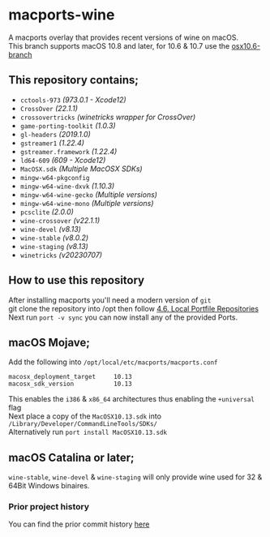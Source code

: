 # macports-wine
A macports overlay that provides recent versions of wine on macOS.\
This branch supports macOS 10.8 and later, for 10.6 & 10.7 use the [osx10.6-branch](https://github.com/Gcenx/macports-wine/tree/osx10.6-branch)

## This repository contains;
- `cctools-973`             *(973.0.1 - Xcode12)*
- `CrossOver`               *(22.1.1)*
- `crossovertricks`         *(winetricks wrapper for CrossOver)*
- `game-porting-toolkit`    *(1.0.3)*
- `gl-headers`              *(2019.1.0)*
- `gstreamer1`              *(1.22.4)*
- `gstreamer.framework`     *(1.22.4)*
- `ld64-609`                *(609 - Xcode12)*
- `MacOSX.sdk`              *(Multiple MacOSX SDKs)*
- `mingw-w64-pkgconfig`
- `mingw-w64-wine-dxvk`     *(1.10.3)*
- `mingw-w64-wine-gecko`    *(Multiple versions)*
- `mingw-w64-wine-mono`     *(Multiple versions)*
- `pcsclite`                *(2.0.0)*
- `wine-crossover`          *(v22.1.1)*
- `wine-devel`              *(v8.13)*
- `wine-stable`             *(v8.0.2)*
- `wine-staging`            *(v8.13)*
- `winetricks`              *(v20230707)*

## How to use this repository
After installing macports you'll need a modern version of `git`\
git clone the repository into /opt then follow [4.6. Local Portfile Repositories](https://guide.macports.org/#development.local-repositories)\
Next run `port -v sync` you can now install any of the provided Ports.

## macOS Mojave;
Add the following into `/opt/local/etc/macports/macports.conf`
```
macosx_deployment_target     10.13
macosx_sdk_version           10.13
```
This enables the `i386` & `x86_64` architectures thus enabling the `+universal` flag\
Next place a copy of the `MacOSX10.13.sdk` into `/Library/Developer/CommandLineTools/SDKs/` \
Alternatively run `port install MacOSX10.13.sdk`

## macOS Catalina or later;
`wine-stable`, `wine-devel` & `wine-staging` will only provide wine used for 32 & 64Bit Windows binaires.

### Prior project history
You can find the prior commit history [here](https://github.com/Gcenx/macports-wine/tree/master)

